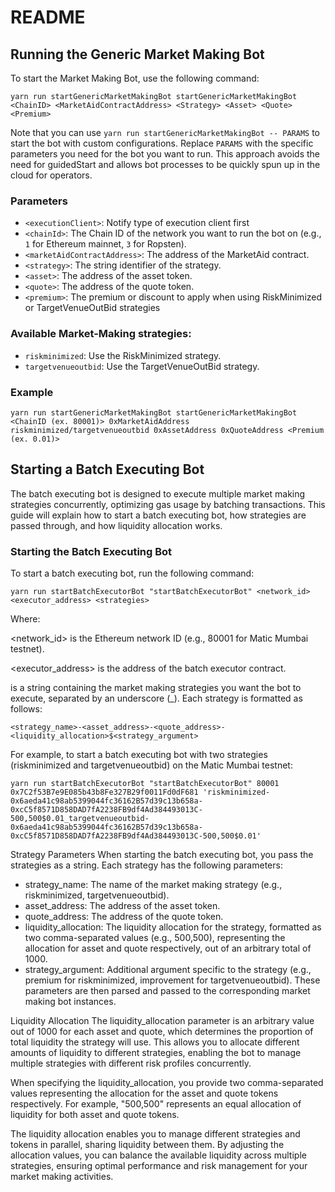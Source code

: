 # README

## Running the Generic Market Making Bot

To start the Market Making Bot, use the following command:
```
yarn run startGenericMarketMakingBot startGenericMarketMakingBot <ChainID> <MarketAidContractAddress> <Strategy> <Asset> <Quote> <Premium>
```

Note that you can use `yarn run startGenericMarketMakingBot -- PARAMS` to start the bot with custom configurations. Replace `PARAMS` with the specific parameters you need for the bot you want to run. This approach avoids the need for guidedStart and allows bot processes to be quickly spun up in the cloud for operators.

### Parameters
- `<executionClient>`: Notify type of execution client first
- `<chainId>`: The Chain ID of the network you want to run the bot on (e.g., `1` for Ethereum mainnet, `3` for Ropsten).
- `<marketAidContractAddress>`: The address of the MarketAid contract.
- `<strategy>`: The string identifier of the strategy.
- `<asset>`: The address of the asset token.
- `<quote>`: The address of the quote token.
- `<premium>`: The premium or discount to apply when using RiskMinimized or TargetVenueOutBid strategies

### Available Market-Making strategies:
- `riskminimized`: Use the RiskMinimized strategy.
- `targetvenueoutbid`: Use the TargetVenueOutBid strategy.


### Example
```
yarn run startGenericMarketMakingBot startGenericMarketMakingBot <ChainID (ex. 80001)> 0xMarketAidAddress riskminimized/targetvenueoutbid 0xAssetAddress 0xQuoteAddress <Premium (ex. 0.01)>
```

## Starting a Batch Executing Bot
The batch executing bot is designed to execute multiple market making strategies concurrently, optimizing gas usage by batching transactions. This guide will explain how to start a batch executing bot, how strategies are passed through, and how liquidity allocation works.

### Starting the Batch Executing Bot
To start a batch executing bot, run the following command:

```
yarn run startBatchExecutorBot "startBatchExecutorBot" <network_id> <executor_address> <strategies>
```
Where:

<network_id> is the Ethereum network ID (e.g., 80001 for Matic Mumbai testnet).

<executor_address> is the address of the batch executor contract.

<strategies> is a string containing the market making strategies you want the bot to execute, separated by an underscore (_). Each strategy is formatted as follows:

```
<strategy_name>-<asset_address>-<quote_address>-<liquidity_allocation>$<strategy_argument>
```

For example, to start a batch executing bot with two strategies (riskminimized and targetvenueoutbid) on the Matic Mumbai testnet:

```
yarn run startBatchExecutorBot "startBatchExecutorBot" 80001 0x7C2f53B7e9E085b43b8Fe327B29f0011Fd0dF681 'riskminimized-0x6aeda41c98ab5399044fc36162B57d39c13b658a-0xcC5f8571D858DAD7fA2238FB9df4Ad384493013C-500,500$0.01_targetvenueoutbid-0x6aeda41c98ab5399044fc36162B57d39c13b658a-0xcC5f8571D858DAD7fA2238FB9df4Ad384493013C-500,500$0.01'
```

Strategy Parameters
When starting the batch executing bot, you pass the strategies as a string. Each strategy has the following parameters:

- strategy_name: The name of the market making strategy (e.g., riskminimized, targetvenueoutbid).
- asset_address: The address of the asset token.
- quote_address: The address of the quote token.
- liquidity_allocation: The liquidity allocation for the strategy, formatted as two comma-separated values (e.g., 500,500), representing the allocation for asset and quote respectively, out of an arbitrary total of 1000.
- strategy_argument: Additional argument specific to the strategy (e.g., premium for riskminimized, improvement for targetvenueoutbid).
These parameters are then parsed and passed to the corresponding market making bot instances.

Liquidity Allocation
The liquidity_allocation parameter is an arbitrary value out of 1000 for each asset and quote, which determines the proportion of total liquidity the strategy will use. This allows you to allocate different amounts of liquidity to different strategies, enabling the bot to manage multiple strategies with different risk profiles concurrently.

When specifying the liquidity_allocation, you provide two comma-separated values representing the allocation for the asset and quote tokens respectively. For example, "500,500" represents an equal allocation of liquidity for both asset and quote tokens.

The liquidity allocation enables you to manage different strategies and tokens in parallel, sharing liquidity between them. By adjusting the allocation values, you can balance the available liquidity across multiple strategies, ensuring optimal performance and risk management for your market making activities.